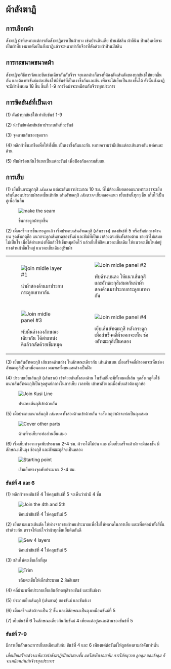 # ผ้าสังฆาฏิ

## การเลือกผ้า

สังฆาฎิ ผ้าที่เหมาะแต่การตัดสังฆาฏิควรเป็นผ้าบาง เช่นป่านอินเดีย ป่านมัสลิน ผ้าลีนิน ป่านอินเดียจะเป็นผ้าที่บางมากตัดเป็นสังฆาฏิแล้วจะหนาเท่ากับจีวรที่ตัดด้วยผ้าป่านมัสลิน

## การกะขนาดขนาดผ้า

สังฆาฏิจะวิธีการวัดและขีดเช่นเดียวกันกับจีวร จะแตกต่างก็ตรงที่ต้องตัดเส้นตัดของทุกขันธ์ให้แยกชิ้นกัน และต้องทำขันธ์แต่ละขันธ์ให้มีขันธ์ที่เป็นเงาซึ่งกันและกัน เพื่อจะได้เย็บเป็นสองชั้นได้ ดังนั้นสังฆาฎิ จะมีผ้าทั้งหมด 18 ชิ้น ชิ้นที่ 1-9 การขีดผ้าจะเหมือนกับจีวรทุกประการ

## การขีดขันธ์ที่เป็นเงา

(1) ตัดผ้าทุกขันธ์ให้เท่ากับขันธ์ 1-9

(2) นำขันธ์แต่ละขันธ์มาประกบกันทีละขันธ์

(3) จุดตามเส้นของชุดแรก

(4) พลิกผ้าขึ้นมาขีดเพื่อให้ทั้งชิ้น เป็นเงาซึ่งกันและกัน หมายความว่ามีเส้นแต่ละเส้นตรงกัน แต่คนละด้าน

(5) พับผ้าซ้อนกันไว้แยกเป็นแต่ละขันธ์ เพื่อป้องกันความสับสน

## การเย็บ

(1) เย็บขึ้นกระดูกกุสิ _เส้นขาด_ แต่ละเส้นยาวประมาณ 10 ซม. ที่ไม่ต้องเย็บตลอดแนวเพราะเราจะเย็บเส้นนี้ตอนประกบผ้าสองชิ้นเข้ากัน เส้นอัฑฒกุสิ _เส้นขวาง_ เย็บตลอดแนว เย็บเช่นนี้ทุกๆ ชิ้น เก็บไว้เป็นคู่เพื่อกันลืม

<!-- latex
\setlength{\nextPhotoWidth}{0.5\textwidth}
-->

<figure>

![make the seam](/img/sanghati/photos/th-sanghati-sewing01.jpg "ขึ้นกระดูกผ้าทุกชิ้น")
<figcaption>ขึ้นกระดูกผ้าทุกชิ้น</figcaption>

</figure>

(2) เมื่อเสร็จการขึ้นกระดูกแล้ว เริ่มประกบเส้นอัฑฒกุสิ (เส้นขวาง) ของขันธ์ที 5 หรือขันธ์กลางด้านบน จุดสังเกตุคือ แนวกระดูกเส้นขาดของขันธ์ และขัณ์ที่เป็นเงาต้องตรงกันทั้งสองด้าน ชายผ้าไม่เสมอไม่เป็นไร เมื่อได้ตำแหน่งที่ดีแล้วใช้เข็มหมุดยึดไว้ แล้วเย็บให้ชิดแนวตะเข็บเดิม ให้แนวตะเข็บใหม่อยู่ทางด้านผ้าชิ้นใหญ่ แนวตะเข็บเดิมอยู่ริมผ้า

<table align="center">
<tbody>
<tr>
<td> 
<figure>

<!-- latex
\setlength{\nextPhotoWidth}{0.45\textwidth}
-->

![join midle layer #1](/img/sanghati/photos/th-sanghati-sewing02.jpg "นำผ้าสองด้านมาประกบกระดูกเขาหากัน") 
<figcaption>นำผ้าสองด้านมาประกบกระดูกเขาหากัน</figcaption>

</figure>
</td>
<td> 
<figure>

<!-- latex
\setlength{\nextPhotoWidth}{0.45\textwidth}
-->

![Join midle panel #2](/img/sanghati/photos/th-sanghati-sewing03.jpg "พับด้านบนลง ให้แนวเส้นกุสิ และอัฑฒะกุสิเสมอกัน") 
<figcaption>พับด้านบนลง ให้แนวเส้นกุสิ และอัฑฒะกุสิเสมอกันนำผ้าสองด้านมาประกบกระดูกเขาหากัน</figcaption>

</figure> 
</td>
</tr>
<tr>
<td> 
<figure>

<!-- latex
\setlength{\nextPhotoWidth}{0.45\textwidth}
-->

![Join midle panel #3](/img/sanghati/photos/th-sanghati-sewing03.jpg "พับผืนล่างลงลักษณะเดียวกัน ได้ตำแหน่งดีแล้วกลัดด้วยเข็มหมุด") 
<figcaption>พับผืนล่างลงลักษณะเดียวกัน ได้ตำแหน่งดีแล้วกลัดด้วยเข็มหมุด</figcaption>

</figure>
</td>
<td> 
<figure>

<!-- latex
\setlength{\nextPhotoWidth}{0.45\textwidth}
-->

![Join midle panel #4](/img/sanghati/photos/th-sanghati-sewing04.jpg "เย็บเส้นอัฑฒะกุสิ หลังกระดูก เมื่อสำเร็จคลี่ผ้าออกจะเห็น ช่องอัฑฒะกุสิเป็นคลอง") 
<figcaption>เย็บเส้นอัฑฒะกุสิ หลังกระดูก เมื่อสำเร็จคลี่ผ้าออกจะเห็น ช่องอัฑฒะกุสิเป็นคลอง</figcaption>

</figure> 
</td>
</tr>
</tbody>
</table>

(3) เย็บเส้นอัฑฒะกุสิ เส้นขาดด้านล่าง ในลักษณะเดียวกับ เส้นด้านบน เมื่อเสร็จคลี่ผ้าออกจะเห็นช่อง อัฑฒะกุสิเป็นเหมือนคลอง มณฑลทั้งบนและล่างเป็นฝั่ง

(4) ประกบเย็บเส้นกุสิ (เส้นขาด) เข้าด้วยกันทั้งสองด้าน ในขันธ์นี้จะมีทั้งหมดสี่เส้น จุดสังเกตุคือใช้แนวเส้นอัฑฒะกุสิเป็นจุดศูนย์กลางในการเย็บ เวลาพับ เข้าหาตัวและเมื่อพับแล้วต้องถูกห่อ


<figure>

![Join Kusi Line](/img/sanghati/photos/th-sanghati-sewing06.jpg "ประกบเส้นกุสิเข้าด้วยกัน")
<figcaption>ประกบเส้นกุสิเข้าด้วยกัน</figcaption>

</figure>

(5) เมื่อประกบแนวเส้นกุสิ _เส้นขาด_ ทั้งสองด้านเข้าด้วยกัน จะสังเกตุว่าผ้าจะห่อเป็นถุงเสมอ

<figure>

![Cover other parts](/img/sanghati/photos/th-sanghati-sewing07.jpg "ด้านที่จะเย็บจะห่อส่วนอื่นเสมอ")
<figcaption>ด้านที่จะเย็บจะห่อส่วนอื่นเสมอ</figcaption>

</figure>

(6) เริ่มเย็บห่างจากจุดพับประมาณ 2-4 ซม. ผ้าจะได้ไม่ย่น และ เมื่อเย็บเสร็จแล้วผ้าจะมีสองชั้น มีลักษณะเป็นถุง ช่องกุสิ และอัฑฒะกุสิจะเป็นคลอง

<figure>

![Starting point](/img/sanghati/photos/th-sanghati-sewing08.jpg "เริ่มเย็บห่างจุดพับประมาณ 2-4 ซม.")
<figcaption>เริ่มเย็บห่างจุดพับประมาณ 2-4 ซม.</figcaption>

</figure>

<!-- latex
\clearpage
-->

### ขันธ์ที่ 4 และ 6

(1) พลิกผ้าของขันธ์ที่ 4 ให้คลุมขันธ์ที่ 5 จะเห็นว่าผ้ามี 4 ชั้น

<!-- latex
\setlength{\nextPhotoWidth}{0.6\textwidth}
-->

<figure>

![Join the 4th and 5th](/img/sanghati/photos/th-sanghati-sewing09.jpg "ซ้อนผ้าขันธ์ที่ 4 ให้คลุมขันธ์ 5")
<figcaption>ซ้อนผ้าขันธ์ที่ 4 ให้คลุมขันธ์ 5</figcaption>

</figure>

(2) เย็บตามแนวเส้นตัด ให้ห่างจากชายผ้าพแประมาณเพื่อไม่ให้พลาดในการเย็บ และเพื่อต่อผ้าทั้งสี่ชั้นเข้าด้วยกัน ตรวจให้แน่ใจว่าผ้าทุกชิ้นเย็บติดกันดี

<!-- latex
\setlength{\nextPhotoWidth}{0.6\textwidth}
-->

<figure>

![Sew 4 layers](/img/sanghati/photos/th-sanghati-sewing10.jpg "เย็บให้ผ้าทั้งสี่ชั้นติดกันให้ดี")
<figcaption>ซ้อนผ้าขันธ์ที่ 4 ให้คลุมขันธ์ 5</figcaption>

</figure>

<!-- latex
\clearpage
-->

(3) ขลิบให้ตะเข็บเล็กที่สุด

<figure>

![Trim](/img/sanghati/photos/th-sanghati-sewing11.jpg "ขลิบตะเข็บให้เล็กประมาณ 2 มิลลิเมตร")
<figcaption>ขลิบตะเข็บให้เล็กประมาณ 2 มิลลิเมตร</figcaption>

</figure>

(4) คลี่ผ้ามาเพื่อประกบเย็บเส้นอัฑฒกุสิของขันธ์ และขันธ์เงา

(5) ประกบเย็บเส้นกุสิ (เส้นขาด) ของขันธ์ และขันธ์เงา

(6) เมื่อเสร็จแล้วผ้าจะเป็น 2 ชั้น และมีลักษณะเป็นถุงเหมือนขันธ์ที่ 5

(7) เย็บขันธ์ที่ 6 ในลักษณะเดียวกันกับขันธ์ 4 เพียงแต่อยู่คนละด้านของขันธ์ที่ 5

### ขันธ์ที่ 7-9

มีการเย็บลักษณะการเย็บเหมือนกับกับ ขันธ์ที่ 4 และ 6 เพียงแต่ต่อขันธ์ให้ถูกต้องตามลำดับเท่านั้น

_เมื่อเย็บเสร็จแล้วจะเห็นว่าผ้าสังฆาฏิเป็นผ้าสองชั้น แต่ไม่เห็นรอยเย็บ การใส่อนุวาต ลูกดุม และรังดุม ก็จะเหมือนกันกับจีวรทุกประการ_
